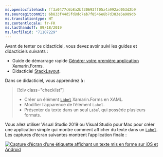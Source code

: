 ```yaml
---
ms.openlocfilehash: ff3a0477c6b8a2bf30693ff05a4a992ad053d2b9
ms.sourcegitcommit: 6b833f44d5fd8dc7ab7f8546e8b7d383e5a989db
ms.translationtype: HT
ms.contentlocale: fr-FR
ms.lasthandoff: 09/18/2019
ms.locfileid: "71107229"
---
```

Avant de tenter ce didacticiel, vous devez avoir suivi les guides et didacticiels suivants :

- Guide de démarrage rapide [Générer votre première application Xamarin.Forms](~/get-started/first-app/index.md).
- Didacticiel [StackLayout](~/get-started/tutorials/stacklayout/index.yml).

Dans ce didacticiel, vous apprendrez à :

> [!div class="checklist"]
>
> - Créer un élément [`Label`](xref:Xamarin.Forms.Label) Xamarin.Forms en XAML.
> - Modifier l’apparence de l’élément `Label`.
> - Présenter du texte dans un seul `Label` qui possède plusieurs formats.

Vous allez utiliser Visual Studio 2019 ou Visual Studio pour Mac pour créer une application simple qui montre comment afficher du texte dans un [`Label`](xref:Xamarin.Forms.Label). Les captures d’écran suivantes montrent l’application finale :

[![Capture d’écran d’une étiquette affichant un texte mis en forme sur iOS et Android](../images/label-formatted-text.png "Étiquette avec texte mis en forme")](../images/label-formatted-text-large.png#lightbox "Étiquette avec texte mis en forme")

